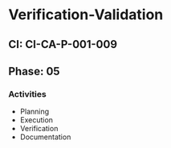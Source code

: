 # Verification-Validation

## CI: CI-CA-P-001-009
## Phase: 05

### Activities
- Planning
- Execution
- Verification
- Documentation
